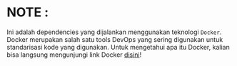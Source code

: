 # NOTE :
Ini adalah dependencies yang dijalankan menggunakan teknologi `Docker`.  Docker merupakan salah satu tools DevOps yang sering digunakan untuk standarisasi kode yang digunakan. Untuk mengetahui apa itu Docker, kalian bisa langsung mengunjungi link Docker [disini](https://www.docker.com/)!
